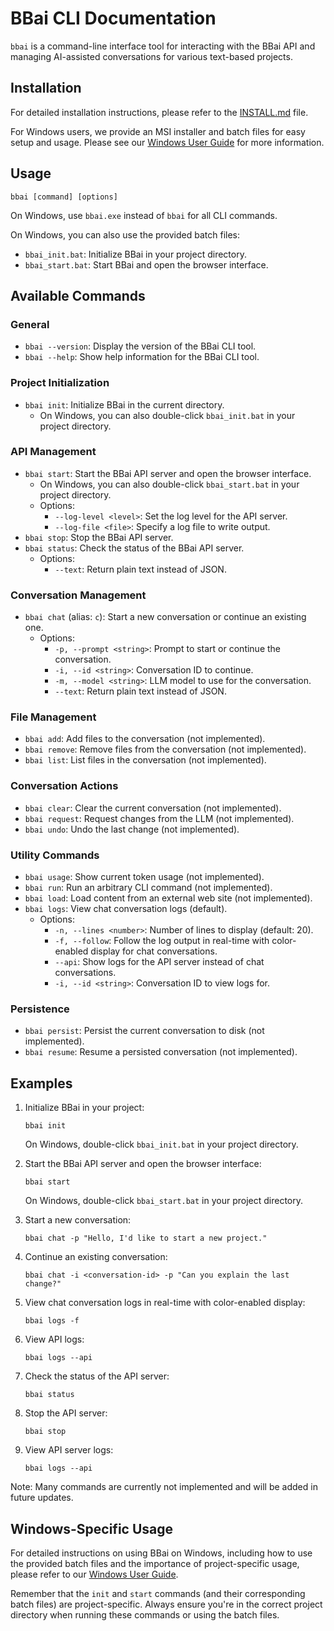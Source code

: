 # BBai CLI Documentation

`bbai` is a command-line interface tool for interacting with the BBai API and managing AI-assisted conversations for various text-based projects.

## Installation

For detailed installation instructions, please refer to the [INSTALL.md](../INSTALL.md) file.

For Windows users, we provide an MSI installer and batch files for easy setup and usage. Please see our [Windows User Guide](WINDOWS_GUIDE.md) for more information.

## Usage

```
bbai [command] [options]
```

On Windows, use `bbai.exe` instead of `bbai` for all CLI commands.

On Windows, you can also use the provided batch files:
- `bbai_init.bat`: Initialize BBai in your project directory.
- `bbai_start.bat`: Start BBai and open the browser interface.

## Available Commands

### General

- `bbai --version`: Display the version of the BBai CLI tool.
- `bbai --help`: Show help information for the BBai CLI tool.

### Project Initialization

- `bbai init`: Initialize BBai in the current directory.
  - On Windows, you can also double-click `bbai_init.bat` in your project directory.

### API Management

- `bbai start`: Start the BBai API server and open the browser interface.
  - On Windows, you can also double-click `bbai_start.bat` in your project directory.
  - Options:
    - `--log-level <level>`: Set the log level for the API server.
    - `--log-file <file>`: Specify a log file to write output.
- `bbai stop`: Stop the BBai API server.
- `bbai status`: Check the status of the BBai API server.
  - Options:
    - `--text`: Return plain text instead of JSON.

### Conversation Management

- `bbai chat` (alias: `c`): Start a new conversation or continue an existing one.
  - Options:
    - `-p, --prompt <string>`: Prompt to start or continue the conversation.
    - `-i, --id <string>`: Conversation ID to continue.
    - `-m, --model <string>`: LLM model to use for the conversation.
    - `--text`: Return plain text instead of JSON.

### File Management

- `bbai add`: Add files to the conversation (not implemented).
- `bbai remove`: Remove files from the conversation (not implemented).
- `bbai list`: List files in the conversation (not implemented).

### Conversation Actions

- `bbai clear`: Clear the current conversation (not implemented).
- `bbai request`: Request changes from the LLM (not implemented).
- `bbai undo`: Undo the last change (not implemented).

### Utility Commands

- `bbai usage`: Show current token usage (not implemented).
- `bbai run`: Run an arbitrary CLI command (not implemented).
- `bbai load`: Load content from an external web site (not implemented).
- `bbai logs`: View chat conversation logs (default).
  - Options:
    - `-n, --lines <number>`: Number of lines to display (default: 20).
    - `-f, --follow`: Follow the log output in real-time with color-enabled display for chat conversations.
    - `--api`: Show logs for the API server instead of chat conversations.
    - `-i, --id <string>`: Conversation ID to view logs for.

### Persistence

- `bbai persist`: Persist the current conversation to disk (not implemented).
- `bbai resume`: Resume a persisted conversation (not implemented).

## Examples

1. Initialize BBai in your project:
   ```
   bbai init
   ```
   On Windows, double-click `bbai_init.bat` in your project directory.

2. Start the BBai API server and open the browser interface:
   ```
   bbai start
   ```
   On Windows, double-click `bbai_start.bat` in your project directory.

3. Start a new conversation:
   ```
   bbai chat -p "Hello, I'd like to start a new project."
   ```

4. Continue an existing conversation:
   ```
   bbai chat -i <conversation-id> -p "Can you explain the last change?"
   ```

5. View chat conversation logs in real-time with color-enabled display:
   ```
   bbai logs -f
   ```

6. View API logs:
   ```
   bbai logs --api
   ```

7. Check the status of the API server:
   ```
   bbai status
   ```

8. Stop the API server:
   ```
   bbai stop
   ```

9. View API server logs:
   ```
   bbai logs --api
   ```

Note: Many commands are currently not implemented and will be added in future updates.

## Windows-Specific Usage

For detailed instructions on using BBai on Windows, including how to use the provided batch files and the importance of project-specific usage, please refer to our [Windows User Guide](WINDOWS_GUIDE.md).

Remember that the `init` and `start` commands (and their corresponding batch files) are project-specific. Always ensure you're in the correct project directory when running these commands or using the batch files.
